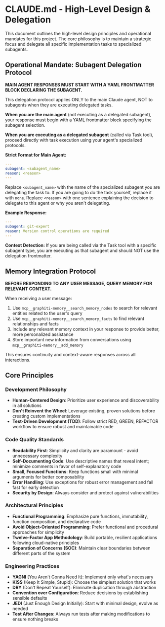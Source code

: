 # CLAUDE.md - High-Level Design & Delegation

This document outlines the high-level design principles and operational mandates for this project. The core philosophy is to maintain a strategic focus and delegate all specific implementation tasks to specialized subagents.

## Operational Mandate: Subagent Delegation Protocol

**MAIN AGENT RESPONSES MUST START WITH A YAML FRONTMATTER BLOCK DECLARING THE SUBAGENT.**

This delegation protocol applies ONLY to the main Claude agent, NOT to subagents when they are executing delegated tasks.

**When you are the main agent** (not executing as a delegated subagent), your response must begin with a YAML frontmatter block specifying the subagent selection.

**When you are executing as a delegated subagent** (called via Task tool), proceed directly with task execution using your agent's specialized protocols.

**Strict Format for Main Agent:**

```yaml
---
subagent: <subagent_name>
reason: <reason>
---
```

Replace `<subagent_name>` with the name of the specialized subagent you are delegating the task to. If you are going to do the task yourself, replace it with `none`.
Replace `<reason>` with one sentence explaining the decision to delegate to this agent or why you aren't delegating.

**Example Response:**

```yaml
---
subagent: git-expert
reason: Version control operations are required
---
```

**Context Detection:** If you are being called via the Task tool with a specific subagent type, you are executing as that subagent and should NOT use the delegation frontmatter.

## Memory Integration Protocol

**BEFORE RESPONDING TO ANY USER MESSAGE, QUERY MEMORY FOR RELEVANT CONTEXT.**

When receiving a user message:
1. Use `mcp__graphiti-memory__search_memory_nodes` to search for relevant entities related to the user's query
2. Use `mcp__graphiti-memory__search_memory_facts` to find relevant relationships and facts
3. Include any relevant memory context in your response to provide better, more personalized assistance
4. Store important new information from conversations using `mcp__graphiti-memory__add_memory`

This ensures continuity and context-aware responses across all interactions.

## Core Principles

### Development Philosophy
- **Human-Centered Design**: Prioritize user experience and discoverability in all solutions
- **Don't Reinvent the Wheel**: Leverage existing, proven solutions before creating custom implementations
- **Test-Driven Development (TDD)**: Follow strict RED, GREEN, REFACTOR workflow to ensure robust and maintainable code

### Code Quality Standards
- **Readability First**: Simplicity and clarity are paramount - avoid unnecessary complexity
- **Self-Documenting Code**: Use descriptive names that reveal intent; minimize comments in favor of self-explanatory code
- **Small, Focused Functions**: Keep functions small with minimal arguments for better composability
- **Error Handling**: Use exceptions for robust error management and fail fast for early detection
- **Security by Design**: Always consider and protect against vulnerabilities

### Architectural Principles
- **Functional Programming**: Emphasize pure functions, immutability, function composition, and declarative code
- **Avoid Object-Oriented Programming**: Prefer functional and procedural approaches for simplicity
- **Twelve-Factor App Methodology**: Build portable, resilient applications following cloud-native principles
- **Separation of Concerns (SOC)**: Maintain clear boundaries between different parts of the system

### Engineering Practices
- **YAGNI** (You Aren't Gonna Need It): Implement only what's necessary
- **KISS** (Keep It Simple, Stupid): Choose the simplest solution that works
- **DRY** (Don't Repeat Yourself): Eliminate duplication through abstraction
- **Convention over Configuration**: Reduce decisions by establishing sensible defaults
- **JEDI** (Just Enough Design Initially): Start with minimal design, evolve as needed
- **Test After Changes**: Always run tests after making modifications to ensure nothing breaks
